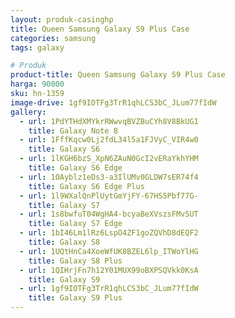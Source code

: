 ```yaml
---
layout: produk-casinghp
title: Queen Samsung Galaxy S9 Plus Case
categories: samsung
tags: galaxy

# Produk
product-title: Queen Samsung Galaxy S9 Plus Case
harga: 90000
sku: hn-1359
image-drive: 1gf9IOTFg3TrR1qhLCS3bC_JLum77fIdW
gallery:
  - url: 1PdYTHdXMYkrRWwvqBVZBuCYh8V8BkUG1
    title: Galaxy Note 8
  - url: 1FffKqcw0Lj2fdL34l5a1FJVyC_VIR4w0
    title: Galaxy S6
  - url: 1lKGH6bzS_XpN6ZAuN0GcI2vERaYkhYHM
    title: Galaxy S6 Edge
  - url: 1OAyblz1eDs3-a3IlUMv0GLDW7sER74f4
    title: Galaxy S6 Edge Plus
  - url: 1l9WXalQnPlUytGmYjFY-67HS5Pbf77G-
    title: Galaxy S7
  - url: 1s8bwfuT04WgHA4-bcyaBeXVszsFMvSUT
    title: Galaxy S7 Edge
  - url: 1bI46Lm1lRz6LspO4ZF1goZQVhD8dEQF2
    title: Galaxy S8
  - url: 1UQtHnCa4XoeWfUK8BZEL6lp_ITWoYlHG
    title: Galaxy S8 Plus
  - url: 1QIHrjFn7h12Y01MUX99oBXPSQVkk0KsA
    title: Galaxy S9
  - url: 1gf9IOTFg3TrR1qhLCS3bC_JLum77fIdW
    title: Galaxy S9 Plus
---
```

